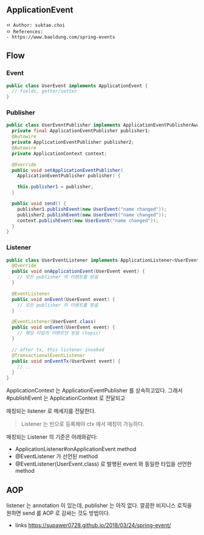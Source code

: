 ## ApplicationEvent

```
ㅁ Author: suktae.choi
ㅁ References:
- https://www.baeldung.com/spring-events
```

## Flow

### Event

```java
public class UserEvent implements ApplicationEvent {
  // fields, getter/setter
}
```

### Publisher

```java
public class UserEventPublisher implements ApplicationEventPublisherAware {
  private final ApplicationEventPublisher publisher1;
  @Autowire
  private ApplicationEventPublisher publisher2;
  @Autowire
  private ApplicationContext context;  

  @Override
  public void setApplicationEventPublisher(
    ApplicationEventPublisher publisher) {

    this.publisher1 = publisher;
  }

  public void send() {
    publisher1.publishEvent(new UserEvent("name changed"));
    publisher2.publishEvent(new UserEvent("name changed"));
    context.publishEvent(new UserEvent("name changed"));
  }
}
```

### Listener

```java
public class UserEventListener implements ApplicationListener<UserEvent> {
  @Override
  public void onApplicationEvent(UserEvent event) {
    // 모든 publisher 의 이벤트를 받음
  }

  @EventListener
  public void onEvent(UserEvent event) {
    // 모든 publisher 의 이벤트를 받음
  }

  @EventListener(UserEvent.class)
  public void onEvent(UserEvent event) {
    // 해당 타입의 이벤트만 받음 (topic)
  }

  // after tx, this listener invoked
  @TransactionalEventListener
  public void onEventTx(UserEvent event) {
    // ..
  }
}
```

ApplicationContext 는 ApplicationEventPublisher 를 상속하고있다. 그래서 #publishEvent 는 ApplicationContext 로 전달되고

매칭되는 listener 로 메세지를 전달한다.

> Listener 는 빈으로 등록해야 ctx 에서 매칭이 가능하다.

매칭되는 Listener 의 기준은 아래와같다:

- ApplicationListener#onApplicationEvent method
- @EventListener 가 선언된 method
- @EventListener(UserEvent.class) 로 발행된 event 와 동일한 타입을 선언한 method

## AOP

listener 는 annotation 이 있는데, publisher 는 아직 없다. 깔끔한 비지니스 로직을 원하면 send 를 AOP 로 감싸는 것도 방법이다.

- links https://supawer0728.github.io/2018/03/24/spring-event/

